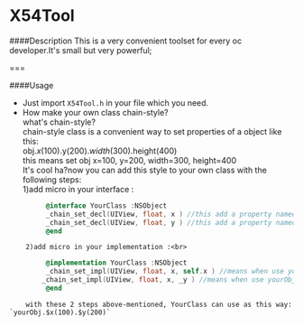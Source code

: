 # X54Tool

####Description
 This is a very convenient toolset for every oc developer.It's small but very powerful;
 
===

####Usage

  * Just import `X54Tool.h` in your file which you need.  
  * How make your own class chain-style?  
     what's chain-style? <br>
      chain-style class is a convenient way to set properties of a object like this:<br>
          obj.$x(100).$y(200).$width(300).$height(400)<br>
      this means set obj x=100, y=200, width=300, height=400<br>
      It's cool ha?now you can add this style to your own class with the following steps:<br>
        1)add micro in your interface :<br>  
```objective-c    
         @interface YourClass :NSObject  
         _chain_set_decl(UIView, float, x ) //this add a property named $x in YourClass  
         _chain_set_decl(UIView, float, y ) //this add a property named $y in YourClass
         @end  
```  
        2)add micro in your implementation :<br>  
```objective-c    
         @implementation YourClass :NSObject  
         _chain_set_impl(UIView, float, x, self.x ) //means when use yourObj.$x(100),set 100 to self.x
        _chain_set_impl(UIView, float, x, _y ) //means when use yourObj.$y(100),set 100 to _y
         @end  
```  
        with these 2 steps above-mentioned, YourClass can use as this way: `yourObj.$x(100).$y(200)`
